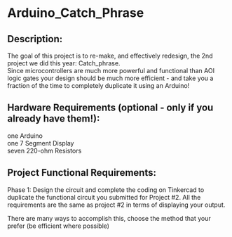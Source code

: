 # Arduino_Catch_Phrase
## Description:
The goal of this project is to re-make, and effectively redesign, the 2nd project we did this year: Catch_phrase.  
Since microcontrollers are much more powerful and functional than AOI logic gates your design should be much more efficient -
and take you a fraction of the time to completely duplicate it using an Arduino!

## Hardware Requirements (optional - only if you already have them!):
one Arduino <br>
one 7 Segment Display <br>
seven 220-ohm Resistors

## Project Functional Requirements:
Phase 1: Design the circuit and complete the coding on Tinkercad to duplicate the functional circuit you submitted for Project #2.  All the requirements are the same as project #2 in terms of displaying your output.

There are many ways to accomplish this, choose the method that your prefer (be efficient where possible)
